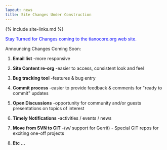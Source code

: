 ```yaml
---
layout: news
title: Site Changes Under Construction
---
```

{% include site-links.md %}

<font color="#0000FF">Stay Turned for Changes coming to the tianocore.org web site.&nbsp;
</font>


Announcing Changes Coming Soon:


1. <b>Email list</b> 		-more responsive 

2. <b>Site Content re-org</b>  -easier to access, consistent look and feel 

3. <b>Bug tracking tool</b>  	-features & bug entry 

4. <b>Commit process </b> 	-easier to provide feedback & comments for "ready to commit" updates 

5. <b>Open Discussions</b>  	-opportunity for community and/or guests presentations on topics of interest 

6. <b>Timely Notifications</b> -activities / events / news 

7. <b>Move from SVN to GIT</b> -(w/ support for Gerrit) - Special GIT repos for exciting one-off projects 

8. <b>Etc ...   </b>
